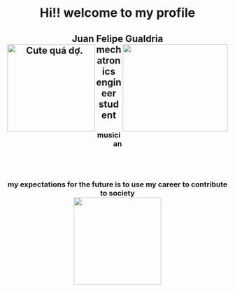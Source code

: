 <h1 align="center">  Hi!! welcome to my profile</h1>
<h2 align="center"> 
    Juan Felipe Gualdria
  <br>
    <img src="https://camo.githubusercontent.com/5cd514268406a53d7b169b87b2ab2c311a92d92e7f4a57db86345219883b8ae7/68747470733a2f2f7265732e636c6f7564696e6172792e636f6d2f706f73746564696e2f696d6167652f75706c6f61642f635f7363616c652c665f6175746f2c715f6175746f2c775f3738302f76313438373831373537342f706f73746564696e2f696d6167656e315f67756974617272612e6a7067" 
     align="left"
     alt="Cute quá dợ.";
     width="200"
     height="200"
         <br>
         <img src="https://media.istockphoto.com/photos/piano-keyboard-of-an-old-music-instrument-close-up-picture-id641307550?k=20&m=641307550&s=170667a&w=0&h=rve3jjZ9BhIy7p3jPN5JPPRiJtpgy4kmKvZKAGZ4Id0=" 
     align="right"
        width="240"
     height="200"
        <br>
    mechatronics engineer student 
<h3 align="center"> musician </h3>
    <br>
    <br>
<h3 align="center"> my expectations for the future is to use my career to contribute to society
  <br>
  <img src="https://wallpaperaccess.com/full/2137975.jpg"
   align="center"
       width="200"
       height="200"
       <br>
       
